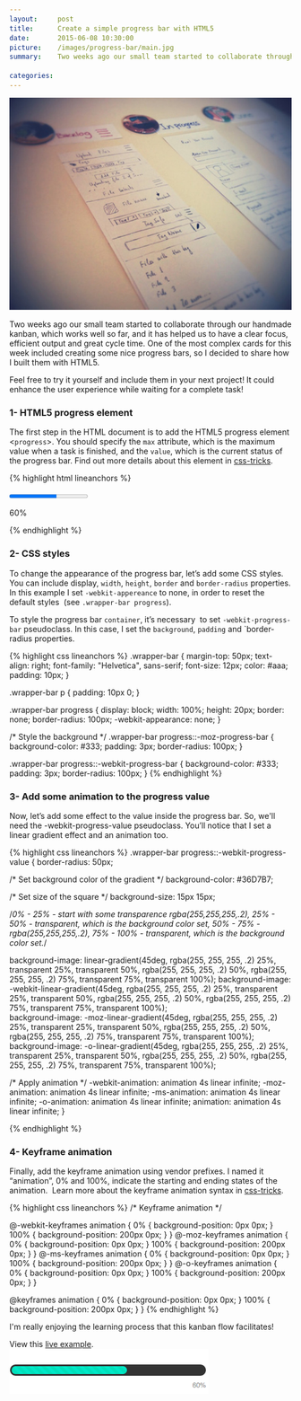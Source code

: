 ```yaml
---
layout:     post
title:      Create a simple progress bar with HTML5
date:       2015-06-08 10:30:00
picture:    /images/progress-bar/main.jpg
summary:    Two weeks ago our small team started to collaborate through our handmade kanban, which works well so far, and it has helped us to have a clear focus, efficient output and great cycle time. One of the most complex cards for this week included creating some nice progress bars, so I decided to share how I built them with HTML5.

categories: 
---
```

![Main image](/images/progress-bar/main.jpg)

Two weeks ago our small team started to collaborate through our handmade kanban, which works well so far, and it has helped us to have a clear focus, efficient output and great cycle time. One of the most complex cards for this week included creating some nice progress bars, so I decided to share how I built them with HTML5.

Feel free to try it yourself and include them in your next project! It could enhance the user experience while waiting for a complete task!

### 1- HTML5 progress element
The first step in the HTML document is to add the HTML5 progress element &lt;`progress`&gt;. You should specify the `max` attribute, which is the maximum value when a task is finished, and the `value`, which is the current status of the progress bar. Find out more details about this element in [css-tricks](https://css-tricks.com/html5-progress-element/).

{% highlight html lineanchors %}
<div class="wrapper-bar">
   <progress class="progress-bar" value="60" max="100"></progress>
   <p class="progress-value">60%</p>
</div>
{% endhighlight %}

### 2- CSS styles
To change the appearance of the progress bar, let’s add some CSS styles. You can include display, `width`, `height`, `border` and `border-radius` properties. In this example I set `-webkit-appereance` to none, in order to reset the default styles &nbsp;(see `.wrapper-bar progress`).

To style the progress bar `container`, it’s necessary &nbsp;to set `-webkit-progress-bar` pseudoclass. In this case, I set the `background`, `padding` and `border-radius properties.

{% highlight css lineanchors %}
.wrapper-bar {
  margin-top: 50px;
  text-align: right;
  font-family: "Helvetica", sans-serif;
  font-size: 12px;
  color: #aaa;
  padding: 10px;
}

.wrapper-bar p {
  padding: 10px 0;
}

.wrapper-bar progress {
  display: block;
  width: 100%;
  height: 20px;
  border: none;
  border-radius: 100px;
  -webkit-appearance: none;
}

/* Style the background */
.wrapper-bar progress::-moz-progress-bar {
  background-color: #333;
  padding: 3px;
  border-radius: 100px;
}

.wrapper-bar progress::-webkit-progress-bar {
  background-color: #333;
  padding: 3px;
  border-radius: 100px;
}
{% endhighlight %}


### 3- Add some animation to the progress value 
Now, let’s add some effect to the value inside the progress bar. So, we'll need the -webkit-progress-value pseudoclass. You’ll notice that I set a linear gradient effect and an animation too.

{% highlight css lineanchors %}
.wrapper-bar progress::-webkit-progress-value { 
  border-radius: 50px;

  /* Set background color of the gradient */
  background-color: #36D7B7;

  /* Set size of the square */
  background-size: 15px 15px;

  /*0% - 25% - start with some transparence rgba(255,255,255,.2), 
    25% - 50% - transparent, which is the background color set,
    50% - 75% - rgba(255,255,255,.2),
    75% - 100% - transparent, which is the background color set.*/

background-image: linear-gradient(45deg, rgba(255, 255, 255, .2) 25%, transparent 25%, transparent 50%, rgba(255, 255, 255, .2) 50%, rgba(255, 255, 255, .2) 75%, transparent 75%, transparent 100%); 
background-image: -webkit-linear-gradient(45deg, rgba(255, 255, 255, .2) 25%, transparent 25%, transparent 50%, rgba(255, 255, 255, .2) 50%, rgba(255, 255, 255, .2) 75%, transparent 75%, transparent 100%);  
background-image: -moz-linear-gradient(45deg, rgba(255, 255, 255, .2) 25%, transparent 25%, transparent 50%, rgba(255, 255, 255, .2) 50%, rgba(255, 255, 255, .2) 75%, transparent 75%, transparent 100%);  
background-image: -o-linear-gradient(45deg, rgba(255, 255, 255, .2) 25%, transparent 25%, transparent 50%, rgba(255, 255, 255, .2) 50%, rgba(255, 255, 255, .2) 75%, transparent 75%, transparent 100%); 

/* Apply animation */
-webkit-animation: animation 4s linear infinite;
   -moz-animation: animation 4s linear infinite; 
    -ms-animation: animation 4s linear infinite;
     -o-animation: animation 4s linear infinite;
        animation: animation 4s linear infinite;
}

{% endhighlight %}

### 4- Keyframe animation
Finally, add the keyframe animation using vendor prefixes. I named it “animation”, 0% and 100%, indicate the starting and ending states of the animation. &nbsp;Learn more about the keyframe animation syntax in [css-tricks](https://css-tricks.com/snippets/css/keyframe-animation-syntax/).

{% highlight css lineanchors %}
/* Keyframe animation */

@-webkit-keyframes animation {
  0% { background-position: 0px 0px; }
  100% { background-position: 200px 0px; }
}
@-moz-keyframes animation {
  0% { background-position: 0px 0px;  }
  100% { background-position: 200px 0px;  }
}
@-ms-keyframes animation {
  0% { background-position: 0px 0px;  }
  100% { background-position: 200px 0px;  }
}
@-o-keyframes animation {
  0% { background-position: 0px 0px;  }
  100% { background-position: 200px 0px;  }
}

@keyframes animation {
  0% { background-position: 0px 0px;  }
  100% { background-position: 200px 0px;  }
}
{% endhighlight %}

I'm really enjoying the learning process that this kanban flow facilitates!

View this [live example](http://fiddle.jshell.net/kavajaga/7ads6L1w/).
[![image](/images/progress-bar/progress-bar.png)](http://fiddle.jshell.net/kavajaga/7ads6L1w/)


